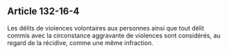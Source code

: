Article 132-16-4
----
Les délits de violences volontaires aux personnes ainsi que tout délit commis
avec la circonstance aggravante de violences sont considérés, au regard de la
récidive, comme une même infraction.
